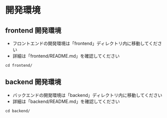 # 開発環境

## frontend 開発環境

- フロントエンドの開発環境は「frontend」ディレクトリ内に移動してください
- 詳細は「frontend/README.md」を確認してください

```
cd frontend/
```

## backend 開発環境

- バックエンドの開発環境は「backend」ディレクトリ内に移動してください
- 詳細は「backend/README.md」を確認してください

```
cd backend/
```
